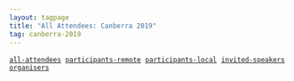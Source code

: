 ```yaml
---
layout: tagpage
title: "All Attendees: Canberra 2019"
tag: canberra-2019
---
```

<a href="/tag/canberra-2019"><code><nobr>all-attendees</nobr></code></a>&nbsp;
<a href="/tag/canberra-2019-remote"><code><nobr>participants-remote</nobr></code></a>&nbsp;
<a href="/tag/canberra-2019-participant"><code><nobr>participants-local</nobr></code></a>&nbsp;
<a href="/tag/canberra-2019-speaker"><code><nobr>invited-speakers</nobr></code></a>&nbsp;
<a href="/tag/canberra-2019-organiser"><code><nobr>organisers</nobr></code></a>